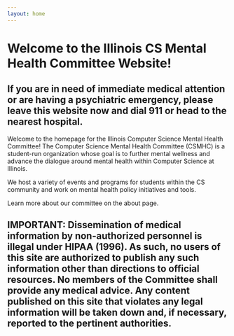 ```yaml
---
layout: home
---
```


# Welcome to the Illinois CS Mental Health Committee Website!

## If you are in need of immediate medical attention or are having a psychiatric emergency, please leave this website now and dial 911 or head to the nearest hospital.

Welcome to the homepage for the Illinois Computer Science Mental Health Committee! The Computer Science Mental Health Committee (CSMHC) is a student-run organization whose goal is to further mental wellness and advance the dialogue around mental health within Computer Science at Illinois.

We host a variety of events and programs for students within the CS community and work on mental health policy initiatives and tools. 

Learn more about our committee on the about page. 

## IMPORTANT: Dissemination of medical information by non-authorized personnel is illegal under HIPAA (1996). As such, no users of this site are authorized to publish any such information other than directions to official resources. No members of the Committee shall provide any medical advice. Any content published on this site that violates any legal information will be taken down and, if necessary, reported to the pertinent authorities.
